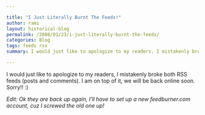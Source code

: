 ```yaml
---

title: "I Just Literally Burnt The Feeds!"
author: rami
layout: historical-blog
permalink: /2008/01/23/i-just-literally-burnt-the-feeds/
categories: Blog
tags: feeds rss 
summary: I would just like to apologize to my readers, I mistakenly broke both RSS feeds (posts and comments). I am on top of it, we will be back online soon. Sorry!! :)

---
```


I would just like to apologize to my readers, I mistakenly broke both RSS feeds (posts and comments). I am on top of it, we will be back online soon. Sorry!! :)

*Edit: Ok they are back up again, I'll have to set up a new feedburner.com account, cuz I screwed the old one up!*
